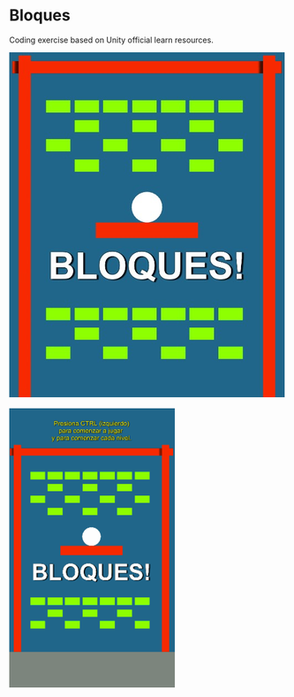 # Bloques
Coding exercise based on Unity official learn resources.

![bloques](demo/bloques.jpg)
<br><br>
<img src="demo/bloques.gif" width="300">

